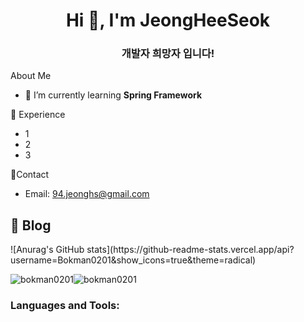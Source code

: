 

<h1 align="center">Hi 👋, I'm JeongHeeSeok</h1>
<h3 align="center">개발자 희망자 입니다!</h3>

About Me
- 🌱 I’m currently learning **Spring Framework**

👔 Experience
- 1
- 2
- 3

🍳Contact
- Email: [94.jeonghs@gmail.com](mailto:94.jeonghs@gmail.com)

📗 Blog
- 
<p align="left">
</p>
![Anurag's GitHub stats](https://github-readme-stats.vercel.app/api?username=Bokman0201&show_icons=true&theme=radical)




<p><img align="center" src="https://github-readme-stats.vercel.app/api/top-langs?username=bokman0201&show_icons=true&locale=en&layout=compact" alt="bokman0201" /><img align="center" src="https://github-readme-streak-stats.herokuapp.com/?user=bokman0201&" alt="bokman0201" /></p>

<p></p>

<h3 align="left">Languages and Tools:</h3>
